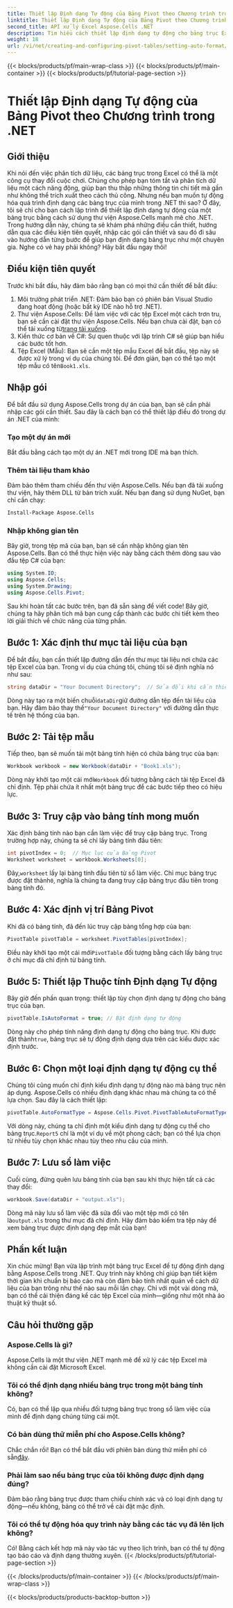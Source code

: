 ```yaml
---
title: Thiết lập Định dạng Tự động của Bảng Pivot theo Chương trình trong .NET
linktitle: Thiết lập Định dạng Tự động của Bảng Pivot theo Chương trình trong .NET
second_title: API xử lý Excel Aspose.Cells .NET
description: Tìm hiểu cách thiết lập định dạng tự động cho bảng trục Excel theo chương trình bằng Aspose.Cells cho .NET trong hướng dẫn từng bước chi tiết này.
weight: 18
url: /vi/net/creating-and-configuring-pivot-tables/setting-auto-format/
---
```


{{< blocks/products/pf/main-wrap-class >}}
{{< blocks/products/pf/main-container >}}
{{< blocks/products/pf/tutorial-page-section >}}

# Thiết lập Định dạng Tự động của Bảng Pivot theo Chương trình trong .NET

## Giới thiệu
Khi nói đến việc phân tích dữ liệu, các bảng trục trong Excel có thể là một công cụ thay đổi cuộc chơi. Chúng cho phép bạn tóm tắt và phân tích dữ liệu một cách năng động, giúp bạn thu thập những thông tin chi tiết mà gần như không thể trích xuất theo cách thủ công. Nhưng nếu bạn muốn tự động hóa quá trình định dạng các bảng trục của mình trong .NET thì sao? Ở đây, tôi sẽ chỉ cho bạn cách lập trình để thiết lập định dạng tự động của một bảng trục bằng cách sử dụng thư viện Aspose.Cells mạnh mẽ cho .NET.
Trong hướng dẫn này, chúng ta sẽ khám phá những điều cần thiết, hướng dẫn qua các điều kiện tiên quyết, nhập các gói cần thiết và sau đó đi sâu vào hướng dẫn từng bước để giúp bạn định dạng bảng trục như một chuyên gia. Nghe có vẻ hay phải không? Hãy bắt đầu ngay thôi!
## Điều kiện tiên quyết
Trước khi bắt đầu, hãy đảm bảo rằng bạn có mọi thứ cần thiết để bắt đầu:
1. Môi trường phát triển .NET: Đảm bảo bạn có phiên bản Visual Studio đang hoạt động (hoặc bất kỳ IDE nào hỗ trợ .NET).
2.  Thư viện Aspose.Cells: Để làm việc với các tệp Excel một cách trơn tru, bạn sẽ cần cài đặt thư viện Aspose.Cells. Nếu bạn chưa cài đặt, bạn có thể tải xuống từ[trang tải xuống](https://releases.aspose.com/cells/net/).
3. Kiến thức cơ bản về C#: Sự quen thuộc với lập trình C# sẽ giúp bạn hiểu các bước tốt hơn.
4.  Tệp Excel (Mẫu): Bạn sẽ cần một tệp mẫu Excel để bắt đầu, tệp này sẽ được xử lý trong ví dụ của chúng tôi. Để đơn giản, bạn có thể tạo một tệp mẫu có tên`Book1.xls`.
## Nhập gói
Để bắt đầu sử dụng Aspose.Cells trong dự án của bạn, bạn sẽ cần phải nhập các gói cần thiết. Sau đây là cách bạn có thể thiết lập điều đó trong dự án .NET của mình:
### Tạo một dự án mới
Bắt đầu bằng cách tạo một dự án .NET mới trong IDE mà bạn thích. 
### Thêm tài liệu tham khảo
Đảm bảo thêm tham chiếu đến thư viện Aspose.Cells. Nếu bạn đã tải xuống thư viện, hãy thêm DLL từ bản trích xuất. Nếu bạn đang sử dụng NuGet, bạn chỉ cần chạy:
```bash
Install-Package Aspose.Cells
```
### Nhập không gian tên
Bây giờ, trong tệp mã của bạn, bạn sẽ cần nhập không gian tên Aspose.Cells. Bạn có thể thực hiện việc này bằng cách thêm dòng sau vào đầu tệp C# của bạn:
```csharp
using System.IO;
using Aspose.Cells;
using System.Drawing;
using Aspose.Cells.Pivot;
```
Sau khi hoàn tất các bước trên, bạn đã sẵn sàng để viết code!
Bây giờ, chúng ta hãy phân tích mã bạn cung cấp thành các bước chi tiết kèm theo lời giải thích về chức năng của từng phần. 
## Bước 1: Xác định thư mục tài liệu của bạn
Để bắt đầu, bạn cần thiết lập đường dẫn đến thư mục tài liệu nơi chứa các tệp Excel của bạn. Trong ví dụ của chúng tôi, chúng tôi sẽ định nghĩa nó như sau:
```csharp
string dataDir = "Your Document Directory";  // Sửa đổi khi cần thiết
```
 Dòng này tạo ra một biến chuỗi`dataDir`giữ đường dẫn tệp đến tài liệu của bạn. Hãy đảm bảo thay thế`"Your Document Directory"` với đường dẫn thực tế trên hệ thống của bạn.
## Bước 2: Tải tệp mẫu
Tiếp theo, bạn sẽ muốn tải một bảng tính hiện có chứa bảng trục của bạn:
```csharp
Workbook workbook = new Workbook(dataDir + "Book1.xls");
```
 Dòng này khởi tạo một cái mới`Workbook` đối tượng bằng cách tải tệp Excel đã chỉ định. Tệp phải chứa ít nhất một bảng trục để các bước tiếp theo có hiệu lực.
## Bước 3: Truy cập vào bảng tính mong muốn
Xác định bảng tính nào bạn cần làm việc để truy cập bảng trục. Trong trường hợp này, chúng ta sẽ chỉ lấy bảng tính đầu tiên:
```csharp
int pivotIndex = 0;  // Mục lục của Bảng Pivot
Worksheet worksheet = workbook.Worksheets[0];
```
 Đây,`worksheet` lấy lại bảng tính đầu tiên từ sổ làm việc. Chỉ mục bảng trục được đặt thành`0`, nghĩa là chúng ta đang truy cập bảng trục đầu tiên trong bảng tính đó.
## Bước 4: Xác định vị trí Bảng Pivot
Khi đã có bảng tính, đã đến lúc truy cập bảng tổng hợp của bạn:
```csharp
PivotTable pivotTable = worksheet.PivotTables[pivotIndex];
```
 Điều này khởi tạo một cái mới`PivotTable` đối tượng bằng cách lấy bảng trục ở chỉ mục đã chỉ định từ bảng tính.
## Bước 5: Thiết lập Thuộc tính Định dạng Tự động
Bây giờ đến phần quan trọng: thiết lập tùy chọn định dạng tự động cho bảng trục của bạn.
```csharp
pivotTable.IsAutoFormat = true; // Bật định dạng tự động
```
 Dòng này cho phép tính năng định dạng tự động cho bảng trục. Khi được đặt thành`true`, bảng trục sẽ tự động định dạng dựa trên các kiểu được xác định trước.
## Bước 6: Chọn một loại định dạng tự động cụ thể
Chúng tôi cũng muốn chỉ định kiểu định dạng tự động nào mà bảng trục nên áp dụng. Aspose.Cells có nhiều định dạng khác nhau mà chúng ta có thể lựa chọn. Sau đây là cách thiết lập:
```csharp
pivotTable.AutoFormatType = Aspose.Cells.Pivot.PivotTableAutoFormatType.Report5;
```
 Với dòng này, chúng ta chỉ định một kiểu định dạng tự động cụ thể cho bảng trục.`Report5` chỉ là một ví dụ về một phong cách; bạn có thể lựa chọn từ nhiều tùy chọn khác nhau tùy theo nhu cầu của mình. 
## Bước 7: Lưu sổ làm việc
Cuối cùng, đừng quên lưu bảng tính của bạn sau khi thực hiện tất cả các thay đổi:
```csharp
workbook.Save(dataDir + "output.xls");
```
 Dòng mã này lưu sổ làm việc đã sửa đổi vào một tệp mới có tên là`output.xls` trong thư mục đã chỉ định. Hãy đảm bảo kiểm tra tệp này để xem bảng trục được định dạng đẹp mắt của bạn!
## Phần kết luận
Xin chúc mừng! Bạn vừa lập trình một bảng trục Excel để tự động định dạng bằng Aspose.Cells trong .NET. Quy trình này không chỉ giúp bạn tiết kiệm thời gian khi chuẩn bị báo cáo mà còn đảm bảo tính nhất quán về cách dữ liệu của bạn trông như thế nào sau mỗi lần chạy. Chỉ với một vài dòng mã, bạn có thể cải thiện đáng kể các tệp Excel của mình—giống như một nhà ảo thuật kỹ thuật số.
## Câu hỏi thường gặp
### Aspose.Cells là gì?
Aspose.Cells là một thư viện .NET mạnh mẽ để xử lý các tệp Excel mà không cần cài đặt Microsoft Excel.
### Tôi có thể định dạng nhiều bảng trục trong một bảng tính không?
Có, bạn có thể lặp qua nhiều đối tượng bảng trục trong sổ làm việc của mình để định dạng chúng từng cái một.
### Có bản dùng thử miễn phí cho Aspose.Cells không?
 Chắc chắn rồi! Bạn có thể bắt đầu với phiên bản dùng thử miễn phí có sẵn[đây](https://releases.aspose.com/).
### Phải làm sao nếu bảng trục của tôi không được định dạng đúng?
Đảm bảo rằng bảng trục được tham chiếu chính xác và có loại định dạng tự động—nếu không, bảng có thể trở về cài đặt mặc định.
### Tôi có thể tự động hóa quy trình này bằng các tác vụ đã lên lịch không?
Có! Bằng cách kết hợp mã này vào tác vụ theo lịch trình, bạn có thể tự động tạo báo cáo và định dạng thường xuyên.
{{< /blocks/products/pf/tutorial-page-section >}}

{{< /blocks/products/pf/main-container >}}
{{< /blocks/products/pf/main-wrap-class >}}

{{< blocks/products/products-backtop-button >}}

